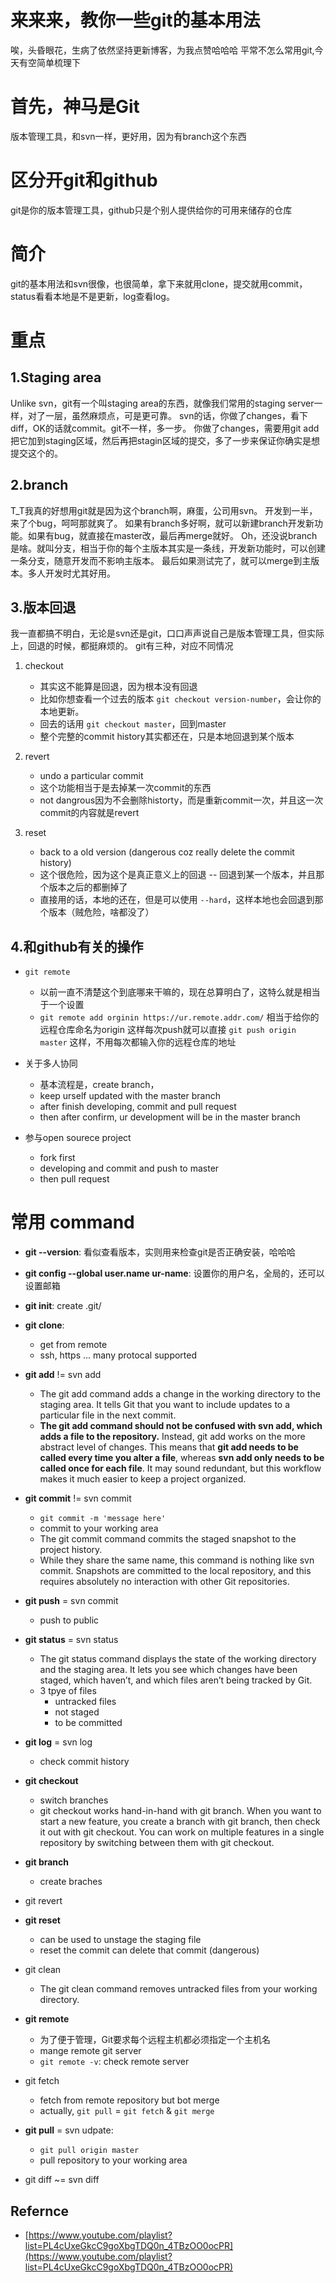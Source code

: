 # 来来来，教你一些git的基本用法
唉，头昏眼花，生病了依然坚持更新博客，为我点赞哈哈哈
平常不怎么常用git,今天有空简单梳理下

# 首先，神马是Git
版本管理工具，和svn一样，更好用，因为有branch这个东西

# 区分开git和github
git是你的版本管理工具，github只是个别人提供给你的可用来储存的仓库

# 简介
git的基本用法和svn很像，也很简单，拿下来就用clone，提交就用commit，
status看看本地是不是更新，log查看log。

# 重点
## 1.Staging area
Unlike svn，git有一个叫staging area的东西，就像我们常用的staging server一样，对了一层，虽然麻烦点，可是更可靠。
svn的话，你做了changes，看下diff，OK的话就commit。git不一样，多一步。
你做了changes，需要用git add把它加到staging区域，然后再把stagin区域的提交，多了一步来保证你确实是想提交这个的。

## 2.branch
T_T我真的好想用git就是因为这个branch啊，麻蛋，公司用svn。
开发到一半，来了个bug，呵呵那就爽了。
如果有branch多好啊，就可以新建branch开发新功能。如果有bug，就直接在master改，最后再merge就好。
Oh，还没说branch是啥。就叫分支，相当于你的每个主版本其实是一条线，开发新功能时，可以创建一条分支，随意开发而不影响主版本。
最后如果测试完了，就可以merge到主版本。多人开发时尤其好用。

## 3.版本回退
我一直都搞不明白，无论是svn还是git，口口声声说自己是版本管理工具，但实际上，回退的时候，都挺麻烦的。
git有三种，对应不同情况
1. checkout
    - 其实这不能算是回退，因为根本没有回退
    - 比如你想查看一个过去的版本 `git checkout version-number`，会让你的本地更新。
    - 回去的话用 `git checkout master`，回到master
    - 整个完整的commit history其实都还在，只是本地回退到某个版本

2. revert
    - undo a particular commit
    - 这个功能相当于是去掉某一次commit的东西
    - not dangrous因为不会删除historty，而是重新commit一次，并且这一次commit的内容就是revert

3. reset
    - back to a old version (dangerous coz really delete the commit history)
    - 这个很危险，因为这个是真正意义上的回退 -- 回退到某一个版本，并且那个版本之后的都删掉了
    - 直接用的话，本地的还在，但是可以使用 `--hard`，这样本地也会回退到那个版本（贼危险，啥都没了）

## 4.和github有关的操作
- `git remote`
    - 以前一直不清楚这个到底哪来干嘛的，现在总算明白了，这特么就是相当于一个设置
    - `git remote add orginin https://ur.remote.addr.com/` 相当于给你的远程仓库命名为origin
    这样每次push就可以直接 `git push origin master` 这样，不用每次都输入你的远程仓库的地址

- 关于多人协同
    - 基本流程是，create branch，
    - keep urself updated with the master branch
    - after finish developing, commit and pull request
    - then after confirm, ur development will be in the master branch

- 参与open sourece project
    - fork first
    - developing and commit and push to master
    - then pull request






# 常用 command
- **git --version**: 看似查看版本，实则用来检查git是否正确安装，哈哈哈
- **git config --global user.name ur-name**: 设置你的用户名，全局的，还可以设置邮箱

- **git init**: create .git/  
- **git clone**: 
    - get from remote
    - ssh, https ... many protocal supported
- **git add** != svn add
    - The git add command adds a change in the working directory to the staging area. It tells Git that you want to include updates to a particular file in the next commit. 
    - **The git add command should not be confused with svn add, which adds a file to the repository.** Instead, git add works on the more abstract level of changes. This means that **git add needs to be called every time you alter a file**, whereas **svn add only needs to be called once for each file**. It may sound redundant, but this workflow makes it much easier to keep a project organized.

- **git commit** != svn commit
    - `git commit -m 'message here'`
    - commit to your working area
    - The git commit command commits the staged snapshot to the project history.
    - While they share the same name, this command is nothing like svn commit. Snapshots are committed to the local repository, and this requires absolutely no interaction with other Git repositories.

- **git push** = svn commit 
    - push to public

- **git status** = svn status
    - The git status command displays the state of the working directory and the staging area. It lets you see which changes have been staged, which haven’t, and which files aren’t being tracked by Git.
    - 3 tpye of files
        - untracked files
        - not staged
        - to be committed
    
- **git log** = svn log
    - check commit history
    
- **git checkout**
    - switch branches
    - git checkout works hand-in-hand with git branch. When you want to start a new feature, you create a branch with git branch, then check it out with git checkout. You can work on multiple features in a single repository by switching between them with git checkout.
- **git branch**
    - create braches

- git revert 
- **git reset** 
    - can be used to unstage the staging file
    - reset the commit can delete that commit (dangerous)
- git clean
    - The git clean command removes untracked files from your working directory.
- **git remote**
    - 为了便于管理，Git要求每个远程主机都必须指定一个主机名
    - mange remote git server
    - `git remote -v`: check remote server
- git fetch
    - fetch from remote repository but bot merge
    - actually, `git pull` = `git fetch` & `git merge`

- **git pull** = svn udpate:
    - `git pull origin master` 
    - pull repository to your working area
- git diff ~= svn diff




## Refernce
- [https://www.youtube.com/playlist?list=PL4cUxeGkcC9goXbgTDQ0n_4TBzOO0ocPR](https://www.youtube.com/playlist?list=PL4cUxeGkcC9goXbgTDQ0n_4TBzOO0ocPR)